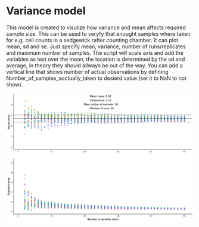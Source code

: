 # Variance model 

This model is created to visulize how variance and mean affects required sample size. This can be used to veryfy that enought samples where taken for e.g. cell counts in a sedgewick rafter counting chamber. It can plot mean, sd and se. Just specify mean, variance, number of runs/replicates and maximum number of samples. The script will scale axis and add the variables as text over the mean, the location is determined by the sd and average, in theory they should allways be out of the way. You can add a vertical line that shows number of actual observations by defining Number_of_samples_acctually_taken to desierd value (set it to NaN to not show).

![tex for the figure](example_figure.png?raw=true "Figure: 1")
